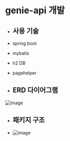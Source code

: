 # genie-api 개발
* ## 사용 기술
* spring boot
* mybatis
* h2 DB
* pagehelper

* ## ERD 다이어그램
![image](https://user-images.githubusercontent.com/87063007/196070922-7440042b-e392-4516-8260-1838e1addf0c.png)

* ## 패키지 구조
* ![image](https://user-images.githubusercontent.com/87063007/196071262-9a5dd858-f26e-409d-97f3-e7af6dd7bdc5.png)

